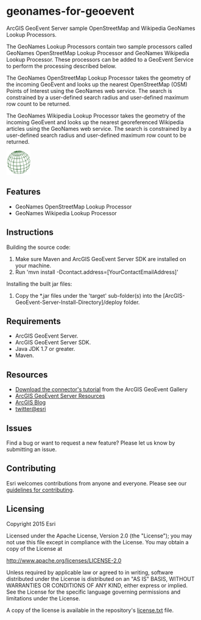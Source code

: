 # geonames-for-geoevent

ArcGIS GeoEvent Server sample OpenStreetMap and Wikipedia GeoNames Lookup Processors.

The GeoNames Lookup Processors contain two sample processors called GeoNames OpenStreetMap Lookup Processor and GeoNames Wikipedia Lookup Processor. These processors can be added to a GeoEvent Service to perform the processing described below.

The GeoNames OpenStreetMap Lookup Processor takes the geometry of the incoming GeoEvent and looks up the nearest OpenStreetMap (OSM) Points of Interest using the GeoNames web service. The search is constrained by a user-defined search radius and user-defined maximum row count to be returned.

The GeoNames Wikipedia Lookup Processor takes the geometry of the incoming GeoEvent and looks up the nearest georeferenced Wikipedia articles using the GeoNames web service. The search is constrained by a user-defined search radius and user-defined maximum row count to be returned.

![App](geonames-for-geoevent.png?raw=true)

## Features
* GeoNames OpenStreetMap Lookup Processor
* GeoNames Wikipedia Lookup Processor

## Instructions

Building the source code:

1. Make sure Maven and ArcGIS GeoEvent Server SDK are installed on your machine.
2. Run 'mvn install -Dcontact.address=[YourContactEmailAddress]'

Installing the built jar files:

1. Copy the *.jar files under the 'target' sub-folder(s) into the [ArcGIS-GeoEvent-Server-Install-Directory]/deploy folder.

## Requirements

* ArcGIS GeoEvent Server.
* ArcGIS GeoEvent Server SDK.
* Java JDK 1.7 or greater.
* Maven.

## Resources

* [Download the connector's tutorial](https://www.arcgis.com/home/item.html?id=d9db42537c74437da84288930ced6c81) from the ArcGIS GeoEvent Gallery
* [ArcGIS GeoEvent Server Resources](http://links.esri.com/geoevent)
* [ArcGIS Blog](http://blogs.esri.com/esri/arcgis/)
* [twitter@esri](http://twitter.com/esri)

## Issues

Find a bug or want to request a new feature?  Please let us know by submitting an issue.

## Contributing

Esri welcomes contributions from anyone and everyone. Please see our [guidelines for contributing](https://github.com/esri/contributing).

## Licensing
Copyright 2015 Esri

Licensed under the Apache License, Version 2.0 (the "License");
you may not use this file except in compliance with the License.
You may obtain a copy of the License at

   http://www.apache.org/licenses/LICENSE-2.0

Unless required by applicable law or agreed to in writing, software
distributed under the License is distributed on an "AS IS" BASIS,
WITHOUT WARRANTIES OR CONDITIONS OF ANY KIND, either express or implied.
See the License for the specific language governing permissions and
limitations under the License.

A copy of the license is available in the repository's [license.txt](license.txt?raw=true) file.
